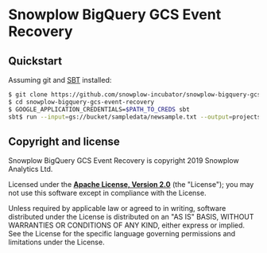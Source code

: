 # Snowplow BigQuery GCS Event Recovery

## Quickstart

Assuming git and [SBT][sbt] installed:

```bash
$ git clone https://github.com/snowplow-incubator/snowplow-bigquery-gcs-event-recovery
$ cd snowplow-bigquery-gcs-event-recovery
$ GOOGLE_APPLICATION_CREDENTIALS=$PATH_TO_CREDS sbt
sbt$ run --input=gs://bucket/sampledata/newsample.txt --output=projects/snowplow-project/topics/dataflow-recovery --runner=DataflowRunner --project=snowplow-project
```

## Copyright and license

Snowplow BigQuery GCS Event Recovery is copyright 2019 Snowplow Analytics Ltd.

Licensed under the **[Apache License, Version 2.0][license]** (the "License");
you may not use this software except in compliance with the License.

Unless required by applicable law or agreed to in writing, software
distributed under the License is distributed on an "AS IS" BASIS,
WITHOUT WARRANTIES OR CONDITIONS OF ANY KIND, either express or implied.
See the License for the specific language governing permissions and
limitations under the License.

[snowplow]: https://github.com/snowplow/snowplow/
[sbt]: https://www.scala-sbt.org/
[license]: http://www.apache.org/licenses/LICENSE-2.0

